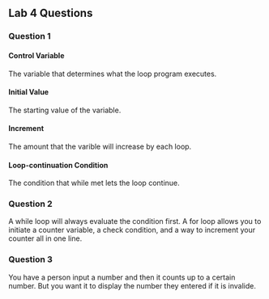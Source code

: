 ## Lab 4 Questions
### Question 1
#### Control Variable
The variable that determines what the loop program executes. 
#### Initial Value
The starting value of the variable.
#### Increment
The amount that the varible will increase by each loop.
#### Loop-continuation Condition
The condition that while met lets the loop continue.
### Question 2
A while loop will always evaluate the condition first. A for loop allows you to initiate a counter variable, a check condition, and a way to increment your counter all in one line.
### Question 3
You have a person input a number and then it counts up to a certain number. But you want it to display the number they entered if it is invalide. 
